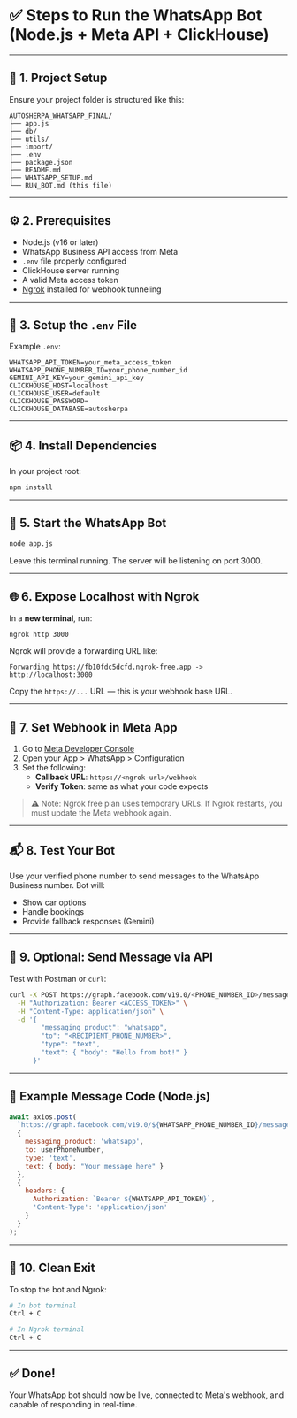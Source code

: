 
# ✅ Steps to Run the WhatsApp Bot (Node.js + Meta API + ClickHouse)

---

## 📁 1. Project Setup

Ensure your project folder is structured like this:

```
AUTOSHERPA_WHATSAPP_FINAL/
├── app.js
├── db/
├── utils/
├── import/
├── .env
├── package.json
├── README.md
├── WHATSAPP_SETUP.md
└── RUN_BOT.md (this file)
```

---

## ⚙️ 2. Prerequisites

- Node.js (v16 or later)
- WhatsApp Business API access from Meta
- `.env` file properly configured
- ClickHouse server running
- A valid Meta access token
- [Ngrok](https://ngrok.com/) installed for webhook tunneling

---

## 🔐 3. Setup the `.env` File

Example `.env`:

```dotenv
WHATSAPP_API_TOKEN=your_meta_access_token
WHATSAPP_PHONE_NUMBER_ID=your_phone_number_id
GEMINI_API_KEY=your_gemini_api_key
CLICKHOUSE_HOST=localhost
CLICKHOUSE_USER=default
CLICKHOUSE_PASSWORD=
CLICKHOUSE_DATABASE=autosherpa
```

---

## 📦 4. Install Dependencies

In your project root:

```bash
npm install
```

---

## 🚀 5. Start the WhatsApp Bot

```bash
node app.js
```

Leave this terminal running. The server will be listening on port 3000.

---

## 🌐 6. Expose Localhost with Ngrok

In a **new terminal**, run:

```bash
ngrok http 3000
```

Ngrok will provide a forwarding URL like:

```
Forwarding https://fb10fdc5dcfd.ngrok-free.app -> http://localhost:3000
```

Copy the `https://...` URL — this is your webhook base URL.

---

## 🔗 7. Set Webhook in Meta App

1. Go to [Meta Developer Console](https://developers.facebook.com)
2. Open your App > WhatsApp > Configuration
3. Set the following:
   - **Callback URL**: `https://<ngrok-url>/webhook`
   - **Verify Token**: same as what your code expects

> ⚠️ Note: Ngrok free plan uses temporary URLs. If Ngrok restarts, you must update the Meta webhook again.

---

## 📬 8. Test Your Bot

Use your verified phone number to send messages to the WhatsApp Business number. Bot will:

- Show car options
- Handle bookings
- Provide fallback responses (Gemini)

---

## 🧪 9. Optional: Send Message via API

Test with Postman or `curl`:

```bash
curl -X POST https://graph.facebook.com/v19.0/<PHONE_NUMBER_ID>/messages \
  -H "Authorization: Bearer <ACCESS_TOKEN>" \
  -H "Content-Type: application/json" \
  -d '{
        "messaging_product": "whatsapp",
        "to": "<RECIPIENT_PHONE_NUMBER>",
        "type": "text",
        "text": { "body": "Hello from bot!" }
      }'
```

---

## 📎 Example Message Code (Node.js)

```js
await axios.post(
  `https://graph.facebook.com/v19.0/${WHATSAPP_PHONE_NUMBER_ID}/messages`,
  {
    messaging_product: 'whatsapp',
    to: userPhoneNumber,
    type: 'text',
    text: { body: "Your message here" }
  },
  {
    headers: {
      Authorization: `Bearer ${WHATSAPP_API_TOKEN}`,
      'Content-Type': 'application/json'
    }
  }
);
```

---

## 🧼 10. Clean Exit

To stop the bot and Ngrok:

```bash
# In bot terminal
Ctrl + C

# In Ngrok terminal
Ctrl + C
```

---

## ✅ Done!

Your WhatsApp bot should now be live, connected to Meta's webhook, and capable of responding in real-time.
